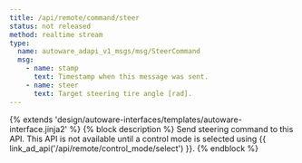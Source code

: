 ```yaml
---
title: /api/remote/command/steer
status: not released
method: realtime stream
type:
  name: autoware_adapi_v1_msgs/msg/SteerCommand
  msg:
    - name: stamp
      text: Timestamp when this message was sent.
    - name: steer
      text: Target steering tire angle [rad].
---
```


{% extends 'design/autoware-interfaces/templates/autoware-interface.jinja2' %}
{% block description %}
Send steering command to this API.
This API is not available until a control mode is selected using {{ link_ad_api('/api/remote/control_mode/select') }}.
{% endblock %}
